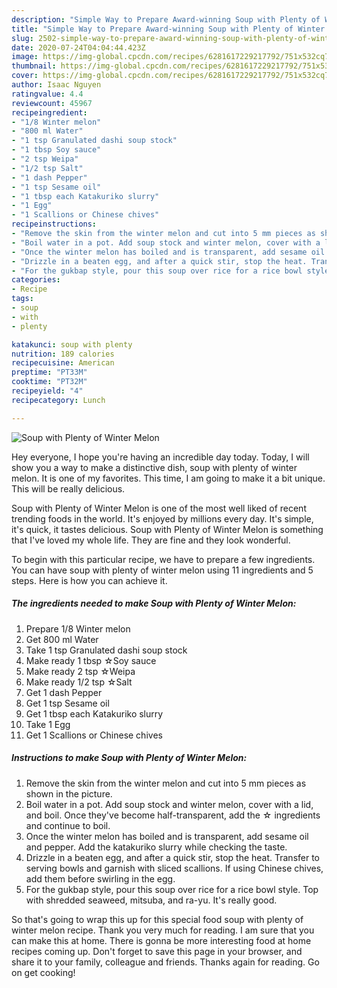 ```yaml
---
description: "Simple Way to Prepare Award-winning Soup with Plenty of Winter Melon"
title: "Simple Way to Prepare Award-winning Soup with Plenty of Winter Melon"
slug: 2502-simple-way-to-prepare-award-winning-soup-with-plenty-of-winter-melon
date: 2020-07-24T04:04:44.423Z
image: https://img-global.cpcdn.com/recipes/6281617229217792/751x532cq70/soup-with-plenty-of-winter-melon-recipe-main-photo.jpg
thumbnail: https://img-global.cpcdn.com/recipes/6281617229217792/751x532cq70/soup-with-plenty-of-winter-melon-recipe-main-photo.jpg
cover: https://img-global.cpcdn.com/recipes/6281617229217792/751x532cq70/soup-with-plenty-of-winter-melon-recipe-main-photo.jpg
author: Isaac Nguyen
ratingvalue: 4.4
reviewcount: 45967
recipeingredient:
- "1/8 Winter melon"
- "800 ml Water"
- "1 tsp Granulated dashi soup stock"
- "1 tbsp Soy sauce"
- "2 tsp Weipa"
- "1/2 tsp Salt"
- "1 dash Pepper"
- "1 tsp Sesame oil"
- "1 tbsp each Katakuriko slurry"
- "1 Egg"
- "1 Scallions or Chinese chives"
recipeinstructions:
- "Remove the skin from the winter melon and cut into 5 mm pieces as shown in the picture."
- "Boil water in a pot. Add soup stock and winter melon, cover with a lid, and boil. Once they&#39;ve become half-transparent, add the ☆ ingredients and continue to boil."
- "Once the winter melon has boiled and is transparent, add sesame oil and pepper. Add the katakuriko slurry while checking the taste."
- "Drizzle in a beaten egg, and after a quick stir, stop the heat. Transfer to serving bowls and garnish with sliced scallions. If using Chinese chives, add them before swirling in the egg."
- "For the gukbap style, pour this soup over rice for a rice bowl style. Top with shredded seaweed, mitsuba, and ra-yu. It&#39;s really good."
categories:
- Recipe
tags:
- soup
- with
- plenty

katakunci: soup with plenty 
nutrition: 189 calories
recipecuisine: American
preptime: "PT33M"
cooktime: "PT32M"
recipeyield: "4"
recipecategory: Lunch

---
```



![Soup with Plenty of Winter Melon](https://img-global.cpcdn.com/recipes/6281617229217792/751x532cq70/soup-with-plenty-of-winter-melon-recipe-main-photo.jpg)

Hey everyone, I hope you're having an incredible day today. Today, I will show you a way to make a distinctive dish, soup with plenty of winter melon. It is one of my favorites. This time, I am going to make it a bit unique. This will be really delicious.



Soup with Plenty of Winter Melon is one of the most well liked of recent trending foods in the world. It's enjoyed by millions every day. It's simple, it's quick, it tastes delicious. Soup with Plenty of Winter Melon is something that I've loved my whole life. They are fine and they look wonderful.


To begin with this particular recipe, we have to prepare a few ingredients. You can have soup with plenty of winter melon using 11 ingredients and 5 steps. Here is how you can achieve it.

<!--inarticleads1-->

##### The ingredients needed to make Soup with Plenty of Winter Melon:

1. Prepare 1/8 Winter melon
1. Get 800 ml Water
1. Take 1 tsp Granulated dashi soup stock
1. Make ready 1 tbsp ☆Soy sauce
1. Make ready 2 tsp ☆Weipa
1. Make ready 1/2 tsp ☆Salt
1. Get 1 dash Pepper
1. Get 1 tsp Sesame oil
1. Get 1 tbsp each Katakuriko slurry
1. Take 1 Egg
1. Get 1 Scallions or Chinese chives




<!--inarticleads2-->

##### Instructions to make Soup with Plenty of Winter Melon:

1. Remove the skin from the winter melon and cut into 5 mm pieces as shown in the picture.
1. Boil water in a pot. Add soup stock and winter melon, cover with a lid, and boil. Once they&#39;ve become half-transparent, add the ☆ ingredients and continue to boil.
1. Once the winter melon has boiled and is transparent, add sesame oil and pepper. Add the katakuriko slurry while checking the taste.
1. Drizzle in a beaten egg, and after a quick stir, stop the heat. Transfer to serving bowls and garnish with sliced scallions. If using Chinese chives, add them before swirling in the egg.
1. For the gukbap style, pour this soup over rice for a rice bowl style. Top with shredded seaweed, mitsuba, and ra-yu. It&#39;s really good.




So that's going to wrap this up for this special food soup with plenty of winter melon recipe. Thank you very much for reading. I am sure that you can make this at home. There is gonna be more interesting food at home recipes coming up. Don't forget to save this page in your browser, and share it to your family, colleague and friends. Thanks again for reading. Go on get cooking!
